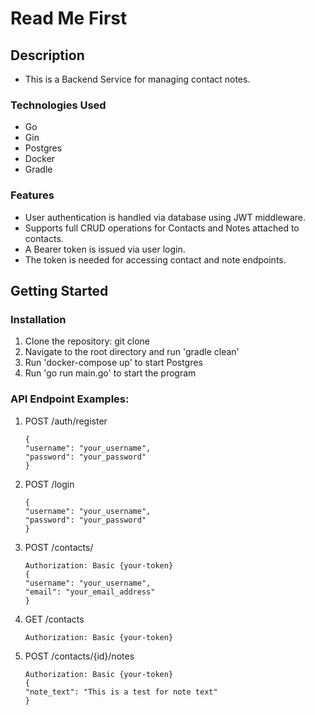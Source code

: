 # Read Me First
## Description
* This is a Backend Service for managing contact notes.

### Technologies Used
* Go
* Gin
* Postgres
* Docker
* Gradle

### Features
* User authentication is handled via database using JWT middleware.
* Supports full CRUD operations for Contacts and Notes attached to contacts.
* A Bearer token is issued via user login.
* The token is needed for accessing contact and note endpoints.

## Getting Started
### Installation
1. Clone the repository: git clone <repository-url>
2. Navigate to the root directory and run 'gradle clean'
3. Run 'docker-compose up' to start Postgres
4. Run 'go run main.go' to start the program

### API Endpoint Examples:
1. POST /auth/register
   ````
   {
   "username": "your_username",
   "password": "your_password"
   }
   ````
   
2. POST /login 
   ````
   {
   "username": "your_username",
   "password": "your_password"
   }
   ````
   
3. POST /contacts/
   ````
   Authorization: Basic {your-token}
   {
   "username": "your_username",
   "email": "your_email_address"
   }
   ````
 
4. GET /contacts
   ````
   Authorization: Basic {your-token}
   ````
   
5. POST /contacts/{id}/notes
   ````
   Authorization: Basic {your-token}
   {
   "note_text": "This is a test for note text"
   }
   ````
